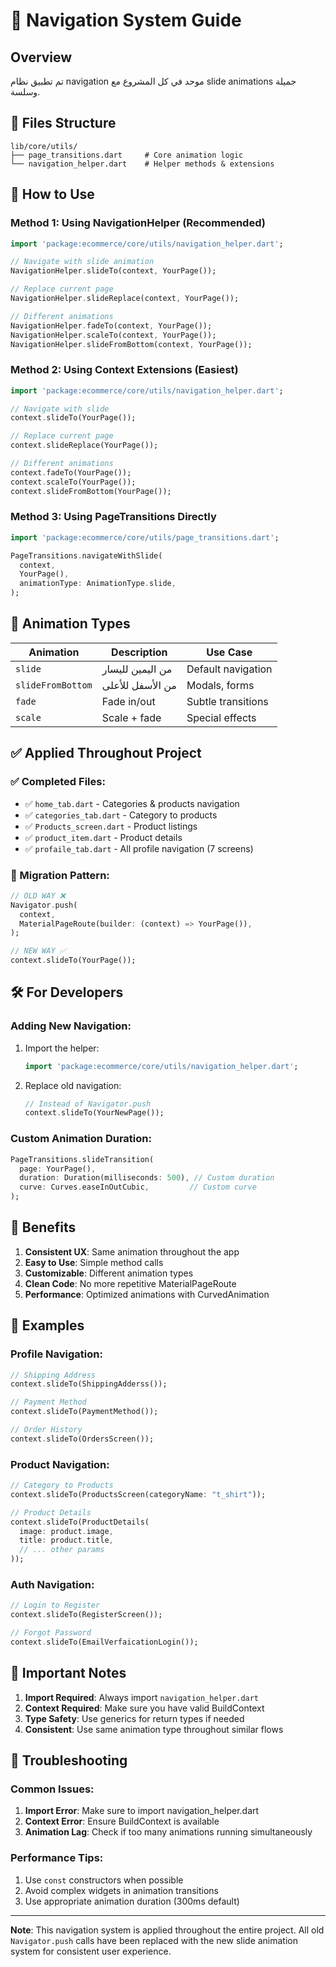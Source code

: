 # 🚀 Navigation System Guide

## Overview
تم تطبيق نظام navigation موحد في كل المشروع مع slide animations جميلة وسلسة.

## 📁 Files Structure
```
lib/core/utils/
├── page_transitions.dart     # Core animation logic
└── navigation_helper.dart    # Helper methods & extensions
```

## 🎯 How to Use

### Method 1: Using NavigationHelper (Recommended)
```dart
import 'package:ecommerce/core/utils/navigation_helper.dart';

// Navigate with slide animation
NavigationHelper.slideTo(context, YourPage());

// Replace current page
NavigationHelper.slideReplace(context, YourPage());

// Different animations
NavigationHelper.fadeTo(context, YourPage());
NavigationHelper.scaleTo(context, YourPage());
NavigationHelper.slideFromBottom(context, YourPage());
```

### Method 2: Using Context Extensions (Easiest)
```dart
import 'package:ecommerce/core/utils/navigation_helper.dart';

// Navigate with slide
context.slideTo(YourPage());

// Replace current page
context.slideReplace(YourPage());

// Different animations
context.fadeTo(YourPage());
context.scaleTo(YourPage());
context.slideFromBottom(YourPage());
```

### Method 3: Using PageTransitions Directly
```dart
import 'package:ecommerce/core/utils/page_transitions.dart';

PageTransitions.navigateWithSlide(
  context,
  YourPage(),
  animationType: AnimationType.slide,
);
```

## 🎨 Animation Types

| Animation | Description | Use Case |
|-----------|-------------|----------|
| `slide` | من اليمين لليسار | Default navigation |
| `slideFromBottom` | من الأسفل للأعلى | Modals, forms |
| `fade` | Fade in/out | Subtle transitions |
| `scale` | Scale + fade | Special effects |

## ✅ Applied Throughout Project

### ✅ Completed Files:
- ✅ `home_tab.dart` - Categories & products navigation
- ✅ `categories_tab.dart` - Category to products
- ✅ `Products_screen.dart` - Product listings
- ✅ `product_item.dart` - Product details
- ✅ `profaile_tab.dart` - All profile navigation (7 screens)

### 🔄 Migration Pattern:
```dart
// OLD WAY ❌
Navigator.push(
  context,
  MaterialPageRoute(builder: (context) => YourPage()),
);

// NEW WAY ✅
context.slideTo(YourPage());
```

## 🛠️ For Developers

### Adding New Navigation:
1. Import the helper:
   ```dart
   import 'package:ecommerce/core/utils/navigation_helper.dart';
   ```

2. Replace old navigation:
   ```dart
   // Instead of Navigator.push
   context.slideTo(YourNewPage());
   ```

### Custom Animation Duration:
```dart
PageTransitions.slideTransition(
  page: YourPage(),
  duration: Duration(milliseconds: 500), // Custom duration
  curve: Curves.easeInOutCubic,         // Custom curve
);
```

## 🎯 Benefits

1. **Consistent UX**: Same animation throughout the app
2. **Easy to Use**: Simple method calls
3. **Customizable**: Different animation types
4. **Clean Code**: No more repetitive MaterialPageRoute
5. **Performance**: Optimized animations with CurvedAnimation

## 📝 Examples

### Profile Navigation:
```dart
// Shipping Address
context.slideTo(ShippingAdderss());

// Payment Method
context.slideTo(PaymentMethod());

// Order History
context.slideTo(OrdersScreen());
```

### Product Navigation:
```dart
// Category to Products
context.slideTo(ProductsScreen(categoryName: "t_shirt"));

// Product Details
context.slideTo(ProductDetails(
  image: product.image,
  title: product.title,
  // ... other params
));
```

### Auth Navigation:
```dart
// Login to Register
context.slideTo(RegisterScreen());

// Forgot Password
context.slideTo(EmailVerfaicationLogin());
```

## 🚨 Important Notes

1. **Import Required**: Always import `navigation_helper.dart`
2. **Context Required**: Make sure you have valid BuildContext
3. **Type Safety**: Use generics for return types if needed
4. **Consistent**: Use same animation type throughout similar flows

## 🔧 Troubleshooting

### Common Issues:
1. **Import Error**: Make sure to import navigation_helper.dart
2. **Context Error**: Ensure BuildContext is available
3. **Animation Lag**: Check if too many animations running simultaneously

### Performance Tips:
1. Use `const` constructors when possible
2. Avoid complex widgets in animation transitions
3. Use appropriate animation duration (300ms default)

---

**Note**: This navigation system is applied throughout the entire project. All old `Navigator.push` calls have been replaced with the new slide animation system for consistent user experience.
